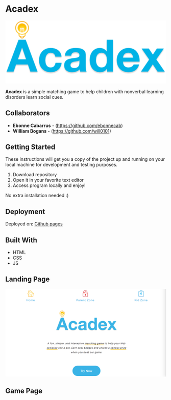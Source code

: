 # Acadex
![alt text][logo]

[logo]: https://github.com/ebonnecab/Acadex/blob/eb-design/public/img/logo.svg "logo"


**Acadex** is a simple matching game to help children with nonverbal learning disorders learn social cues.

## Collaborators

* **Ebonne Cabarrus** - (https://github.com/ebonnecab)
* **William Bogans** - (https://github.com/will0101)



## Getting Started
These instructions will get you a copy of the project up and running on your local machine for development and testing purposes. 
1. Download repository
2. Open it in your favorite text editor
3. Access program locally and enjoy!

No extra installation needed :)

## Deployment 
Deployed on:  [Github pages](https://will0101.github.io/Acadex/index.html)

## Built With

- HTML
- CSS
- JS

## Landing Page
![alt text][home page]

[home page]: https://github.com/ebonnecab/Acadex/blob/eb-design/public/img/home.png "Home page"

## Game Page

